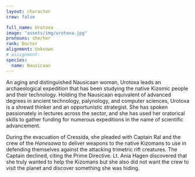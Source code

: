 ```yaml
---
layout: character
crew: false

full_name: Urotoxa
image: "assets/img/urotoxa.jpg"
pronouns: she/her
rank: Doctor
alignment: Unknown
# assignment: 
species: 
  name: Nausicaan
---
```


An aging and distinguished Nausicaan woman, Urotoxa leads an archaeological expedition that has been studying the native Kizomic people and their technology. Holding the Nausicaan equivalent of advanced degrees in ancient technology, palynology, and computer sciences, Urotoxa is a shrewd thinker and an opportunistic strategist. She has spoken passionately in lectures across the sector, and she has used her oratorical skills to gather funding for numerous expeditions in the name of scientific advancement. 

During the evacuation of Cressida, she pleaded with Captain Ral and the crew of the *Hanesawa* to deliver weapons to the native Kizomans to use in defending themselves against the attacking trimetric rift creatures. The Captain declined, citing the Prime Directive. Lt. Ania Hagen discovered that she truly wanted to help the Kizomans but she also did not want the crew to visit the planet and discover something she was hiding.